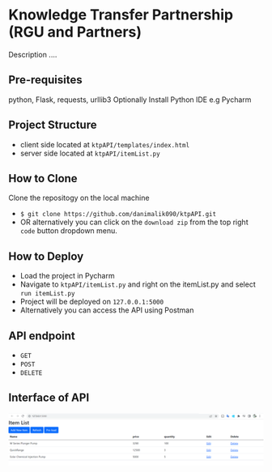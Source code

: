 # Knowledge Transfer Partnership (RGU and Partners)

Description ....


## Pre-requisites

python, Flask, requests, urllib3 
Optionally Install Python IDE e.g Pycharm

## Project Structure

- client side located at `ktpAPI/templates/index.html`
- server side located at `ktpAPI/itemList.py`

## How to Clone

Clone the repositogy on the local machine
- `$ git clone https://github.com/danimalik090/ktpAPI.git`
- OR alternatively you can click on the `download zip` from the top right `code` button dropdown menu.

## How to Deploy

- Load the project in Pycharm
- Navigate to `ktpAPI/itemList.py` and right on the itemList.py and select `run itemList.py`
- Project will be deployed on `127.0.0.1:5000`
- Alternatively you can access the API using Postman

## API endpoint

- `GET` 
- `POST`
- `DELETE`

## Interface of API

![API](https://github.com/danimalik090/ktpAPI/blob/main/Image1.PNG)



